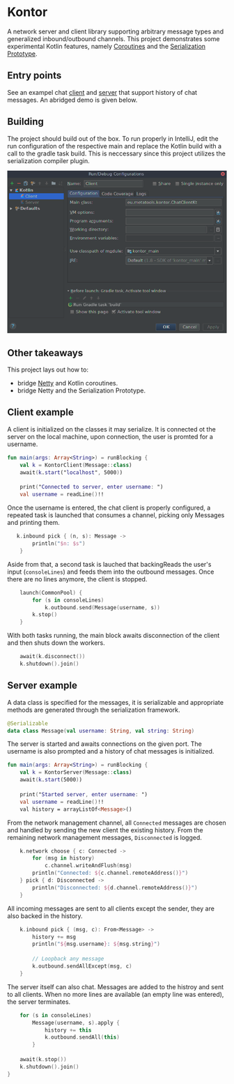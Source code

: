 # Kontor
A network server and client library supporting arbitrary message types and generalized inbound/outbound channels. This project demonstrates some experimental Kotlin features, namely [Coroutines](https://github.com/Kotlin/kotlinx.coroutines) and the [Serialization Prototype](https://github.com/elizarov/KotlinSerializationPrototypePlayground).

## Entry points
See an exampel chat [client](https://github.com/lukashaertel/kontor/blob/master/src/main/kotlin/eu/metatools/kontor/ChatClient.kt) and [server](https://github.com/lukashaertel/kontor/blob/master/src/main/kotlin/eu/metatools/kontor/ChaServer.kt) that support history of chat messages. An abridged demo is given below.

## Building
The project should build out of the box. To run properly in IntelliJ, edit the run configuration of the respective main and replace the Kotlin build with a call to the gradle task build. This is neccessary since this project utilizes the serialization compiler plugin.

![IntelliJ run configuration](https://github.com/lukashaertel/kontor/raw/wsdata/config.png)

## Other takeaways
This project lays out how to:
* bridge [Netty](http://netty.io/) and Kotlin coroutines.
* bridge Netty and the Serialization Prototype.



## Client example
A client is initialized on the classes it may serialize. It is connected ot the server on the local machine, upon connection, the user is promted for a username.

```kotlin
fun main(args: Array<String>) = runBlocking {
    val k = KontorClient(Message::class)
    await(k.start("localhost", 5000))

    print("Connected to server, enter username: ")
    val username = readLine()!!

```

Once the username is entered, the chat client is properly configured, a repeated task is launched that consumes a channel, picking only Messages and printing them.

```kotlin
   k.inbound pick { (n, s): Message ->
        println("$n: $s")
    }
```

Aside from that, a second task is lauched that backingReads the user's input (`consoleLines`) and feeds them into the outbound messages. Once there are no lines anymore, the client is stopped.

```kotlin
    launch(CommonPool) {
        for (s in consoleLines)
            k.outbound.send(Message(username, s))
        k.stop()
    }
```

With both tasks running, the main block awaits disconnection of the client and then shuts down the workers.

```kotlin
    await(k.disconnect())
    k.shutdown().join()
```

## Server example 
A data class is specified for the messages, it is serializable and appropriate methods are generated through the serialization framework.

```kotlin
@Serializable
data class Message(val username: String, val string: String)
```

The server is started and awaits connections on the given port. The username is also prompted and a history of chat messages is initialized.

```kotlin
fun main(args: Array<String>) = runBlocking {
    val k = KontorServer(Message::class)
    await(k.start(5000))

    print("Started server, enter username: ")
    val username = readLine()!!
    val history = arrayListOf<Message>()

```

From the network management channel, all `Connected` messages are chosen and handled by sending the new client the existing history. From the remaining network management messages, `Disconnected` is logged.

```kotlin
    k.network choose { c: Connected ->
        for (msg in history)
            c.channel.writeAndFlush(msg)
        println("Connected: ${c.channel.remoteAddress()}")
    } pick { d: Disconnected ->
        println("Disconnected: ${d.channel.remoteAddress()}")
    }
```

All incoming messages are sent to all clients except the sender, they are also backed in the history.

```kotlin
    k.inbound pick { (msg, c): From<Message> ->
        history += msg
        println("${msg.username}: ${msg.string}")

        // Loopback any message
        k.outbound.sendAllExcept(msg, c)
    }
```

The server itself can also chat. Messages are added to the histroy and sent to all clients. When no more lines are available (an empty line was entered), the server terminates.

```kotlin
    for (s in consoleLines)
        Message(username, s).apply {
            history += this
            k.outbound.sendAll(this)
        }

    await(k.stop())
    k.shutdown().join()
}
```

